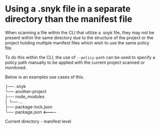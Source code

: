 # Using a .snyk file in a separate directory than the manifest file

When scanning a file within the CLI that utilize a .snyk file, they may not be present within the same directory due to the structure of the project or the project holding multiple manifest files which wish to use the same policy file.

To do this within the CLI, the use of `--policy-path` can be used to specify a policy path manually to be applied with the current project scanned or monitored.

Below is an examples use cases of this.

├── .snyk  
└── another-project  
├── node\_modules  
│ └── ...  
├── package-lock.json  
└── package.json **&lt;----**

Current directory - manifest level